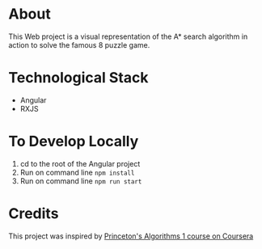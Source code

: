 # About
This Web project is a visual representation of the A* search algorithm in action to solve the famous 8 puzzle game.

# Technological Stack
- Angular
- RXJS 


# To Develop Locally
1. cd to the root of the Angular project
1. Run on command line `npm install`
2. Run on command line `npm run start`



# Credits
This project was inspired by [Princeton's Algorithms 1 course on Coursera](https://coursera.cs.princeton.edu/algs4/assignments/8puzzle/specification.php)

